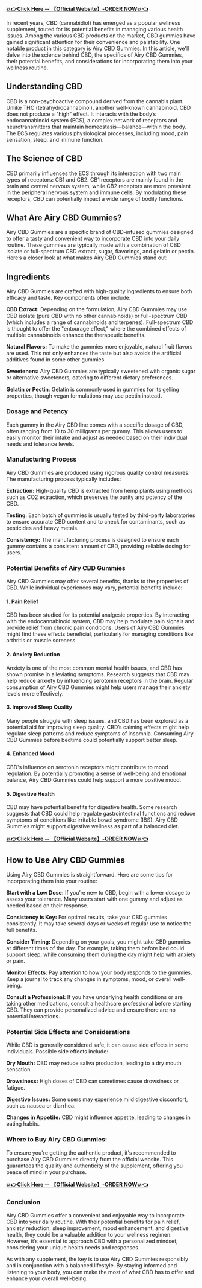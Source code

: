<p><strong><a href="https://sales24hour.com/uvir">💥👉Click Here -- 【Official Website】-ORDER NOW💥👈</a></strong></p>
<p>In recent years, CBD (cannabidiol) has emerged as a popular wellness supplement, touted for its potential benefits in managing various health issues. Among the various CBD products on the market, CBD gummies have gained significant attention for their convenience and palatability. One notable product in this category is Airy CBD Gummies. In this article, we'll delve into the science behind CBD, the specifics of Airy CBD Gummies, their potential benefits, and considerations for incorporating them into your wellness routine.</p>
<h2><strong>Understanding CBD</strong></h2>
<p>CBD is a non-psychoactive compound derived from the cannabis plant. Unlike THC (tetrahydrocannabinol), another well-known cannabinoid, CBD does not produce a "high" effect. It interacts with the body&rsquo;s endocannabinoid system (ECS), a complex network of receptors and neurotransmitters that maintain homeostasis&mdash;balance&mdash;within the body. The ECS regulates various physiological processes, including mood, pain sensation, sleep, and immune function.</p>
<h2><strong>The Science of CBD</strong></h2>
<p>CBD primarily influences the ECS through its interaction with two main types of receptors: CB1 and CB2. CB1 receptors are mainly found in the brain and central nervous system, while CB2 receptors are more prevalent in the peripheral nervous system and immune cells. By modulating these receptors, CBD can potentially impact a wide range of bodily functions.</p>
<h2><strong>What Are Airy CBD Gummies?</strong></h2>
<p>Airy CBD Gummies are a specific brand of CBD-infused gummies designed to offer a tasty and convenient way to incorporate CBD into your daily routine. These gummies are typically made with a combination of CBD isolate or full-spectrum CBD extract, sugar, flavorings, and gelatin or pectin. Here&rsquo;s a closer look at what makes Airy CBD Gummies stand out:</p>
<h2><strong>Ingredients</strong></h2>
<p>Airy CBD Gummies are crafted with high-quality ingredients to ensure both efficacy and taste. Key components often include:</p>
<p><strong>CBD Extract:</strong>&nbsp;Depending on the formulation, Airy CBD Gummies may use CBD isolate (pure CBD with no other cannabinoids) or full-spectrum CBD (which includes a range of cannabinoids and terpenes). Full-spectrum CBD is thought to offer the "entourage effect," where the combined effects of multiple cannabinoids enhance the therapeutic benefits.</p>
<p><strong>Natural Flavors:</strong>&nbsp;To make the gummies more enjoyable, natural fruit flavors are used. This not only enhances the taste but also avoids the artificial additives found in some other gummies.</p>
<p><strong>Sweeteners:</strong>&nbsp;Airy CBD Gummies are typically sweetened with organic sugar or alternative sweeteners, catering to different dietary preferences.</p>
<p><strong>Gelatin or Pectin</strong>: Gelatin is commonly used in gummies for its gelling properties, though vegan formulations may use pectin instead<strong>.</strong></p>
<h3><strong>Dosage and Potency</strong></h3>
<p>Each gummy in the Airy CBD line comes with a specific dosage of CBD, often ranging from 10 to 30 milligrams per gummy. This allows users to easily monitor their intake and adjust as needed based on their individual needs and tolerance levels.</p>
<h3><strong>Manufacturing Process</strong></h3>
<p>Airy CBD Gummies are produced using rigorous quality control measures. The manufacturing process typically includes:</p>
<p><strong>Extraction:</strong>&nbsp;High-quality CBD is extracted from hemp plants using methods such as CO2 extraction, which preserves the purity and potency of the CBD.</p>
<p><strong>Testing</strong>: Each batch of gummies is usually tested by third-party laboratories to ensure accurate CBD content and to check for contaminants, such as pesticides and heavy metals.</p>
<p><strong>Consistency:</strong>&nbsp;The manufacturing process is designed to ensure each gummy contains a consistent amount of CBD, providing reliable dosing for users.</p>
<h3><strong>Potential Benefits of Airy CBD Gummies</strong></h3>
<p>Airy CBD Gummies may offer several benefits, thanks to the properties of CBD. While individual experiences may vary, potential benefits include:</p>
<h4><strong>1. Pain Relief</strong></h4>
<p>CBD has been studied for its potential analgesic properties. By interacting with the endocannabinoid system, CBD may help modulate pain signals and provide relief from chronic pain conditions. Users of Airy CBD Gummies might find these effects beneficial, particularly for managing conditions like arthritis or muscle soreness.</p>
<h4><strong>2. Anxiety Reduction</strong></h4>
<p>Anxiety is one of the most common mental health issues, and CBD has shown promise in alleviating symptoms. Research suggests that CBD may help reduce anxiety by influencing serotonin receptors in the brain. Regular consumption of Airy CBD Gummies might help users manage their anxiety levels more effectively.</p>
<h4><strong>3. Improved Sleep Quality</strong></h4>
<p>Many people struggle with sleep issues, and CBD has been explored as a potential aid for improving sleep quality. CBD&rsquo;s calming effects might help regulate sleep patterns and reduce symptoms of insomnia. Consuming Airy CBD Gummies before bedtime could potentially support better sleep.</p>
<h4><strong>4. Enhanced Mood</strong></h4>
<p>CBD's influence on serotonin receptors might contribute to mood regulation. By potentially promoting a sense of well-being and emotional balance, Airy CBD Gummies could help support a more positive mood.</p>
<h4><strong>5. Digestive Health</strong></h4>
<p>CBD may have potential benefits for digestive health. Some research suggests that CBD could help regulate gastrointestinal functions and reduce symptoms of conditions like irritable bowel syndrome (IBS). Airy CBD Gummies might support digestive wellness as part of a balanced diet.</p>
<p><strong><a href="https://sales24hour.com/uvir">💥👉Click Here -- 【Official Website】-ORDER NOW💥👈</a></strong></p>
<h2><strong>How to Use Airy CBD Gummies</strong></h2>
<p>Using Airy CBD Gummies is straightforward. Here are some tips for incorporating them into your routine:</p>
<p><strong>Start with a Low Dose:</strong>&nbsp;If you&rsquo;re new to CBD, begin with a lower dosage to assess your tolerance. Many users start with one gummy and adjust as needed based on their response.</p>
<p><strong>Consistency is Key:</strong>&nbsp;For optimal results, take your CBD gummies consistently. It may take several days or weeks of regular use to notice the full benefits.</p>
<p><strong>Consider Timing:</strong>&nbsp;Depending on your goals, you might take CBD gummies at different times of the day. For example, taking them before bed could support sleep, while consuming them during the day might help with anxiety or pain.</p>
<p><strong>Monitor Effects</strong>: Pay attention to how your body responds to the gummies. Keep a journal to track any changes in symptoms, mood, or overall well-being.</p>
<p><strong>Consult a Professional:</strong>&nbsp;If you have underlying health conditions or are taking other medications, consult a healthcare professional before starting CBD. They can provide personalized advice and ensure there are no potential interactions.</p>
<h3><strong>Potential Side Effects and Considerations</strong></h3>
<p>While CBD is generally considered safe, it can cause side effects in some individuals. Possible side effects include:</p>
<p><strong>Dry Mouth:</strong>&nbsp;CBD may reduce saliva production, leading to a dry mouth sensation.</p>
<p><strong>Drowsiness:</strong>&nbsp;High doses of CBD can sometimes cause drowsiness or fatigue.</p>
<p><strong>Digestive Issues:</strong>&nbsp;Some users may experience mild digestive discomfort, such as nausea or diarrhea.</p>
<p><strong>Changes in Appetite:</strong>&nbsp;CBD might influence appetite, leading to changes in eating habits.</p>
<h3><strong>Where to Buy Airy CBD Gummies:</strong></h3>
<p>To ensure you're getting the authentic product, it's recommended to purchase Airy CBD Gummies directly from the official website. This guarantees the quality and authenticity of the supplement, offering you peace of mind in your purchase.</p>
<p><strong><a href="https://sales24hour.com/uvir">💥👉Click Here -- 【Official Website】-ORDER NOW💥👈</a></strong></p>
<h3><strong>Conclusion</strong></h3>
<p>Airy CBD Gummies offer a convenient and enjoyable way to incorporate CBD into your daily routine. With their potential benefits for pain relief, anxiety reduction, sleep improvement, mood enhancement, and digestive health, they could be a valuable addition to your wellness regimen. However, it&rsquo;s essential to approach CBD with a personalized mindset, considering your unique health needs and responses.</p>
<p>As with any supplement, the key is to use Airy CBD Gummies responsibly and in conjunction with a balanced lifestyle. By staying informed and listening to your body, you can make the most of what CBD has to offer and enhance your overall well-being.</p>

